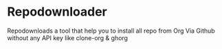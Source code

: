 # Repodownloader
Repodownloads a tool that help you to install all repo from Org Via Github without any API key like clone-org &amp; ghorg
